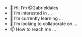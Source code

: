 - 👋 Hi, I’m @Gabrieldales
- 👀 I’m interested in ...
- 🌱 I’m currently learning ...
- 💞️ I’m looking to collaborate on ...
- 📫 How to reach me ...

<!---
Gabrieldales/Gabrieldales is a ✨ special ✨ repository because its `README.md` (this file) appears on your GitHub profile.
You can click the Preview link to take a look at your changes.
--->
